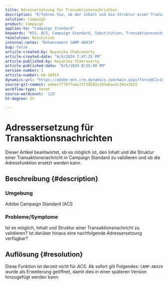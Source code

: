 ```yaml
---
title: Adressersetzung für Transaktionsnachrichten
description: "Erfahren Sie, ob der Inhalt und die Struktur einer Transaktionsnachricht in Campaign Standard validiert werden können."
solution: Campaign
product: Campaign
applies-to: "Campaign Standard"
keywords: "KCS, ACS, Campaign Standard, Substitution, Transaktionsnachricht, ACS"
resolution: Resolution
internal-notes: "Enhancement CAMP-48419"
bug: false
article-created-by: Nayanika Chakravarty
article-created-date: "6/5/2024 7:47:25 PM"
article-published-by: Nayanika Chakravarty
article-published-date: "6/5/2024 8:55:40 PM"
version-number: 3
article-number: KA-16953
dynamics-url: "https://adobe-ent.crm.dynamics.com/main.aspx?forceUCI=1&pagetype=entityrecord&etn=knowledgearticle&id=239a1f6d-7423-ef11-840b-6045bd006b25"
source-git-commit: e4eecf77677a4c23f38583c193a6acdc342a2025
workflow-type: tm+mt
source-wordcount: '125'
ht-degree: 2%

---
```


# Adressersetzung für Transaktionsnachrichten


Dieser Artikel beantwortet, ob es möglich ist, den Inhalt und die Struktur einer Transaktionsnachricht in Campaign Standard zu validieren und ob die Adressfunktion ersetzt werden kann.

## Beschreibung {#description}


### <b>Umgebung</b>

Adobe Campaign Standard (ACS

### <b>Probleme/Symptome</b>

Ist es möglich, Inhalt und Struktur einer Transaktionsnachricht zu validieren? Ist darüber hinaus eine nachfolgende Adressersetzung verfügbar?


## Auflösung {#resolution}


Diese Funktion ist derzeit nicht für *ACS*. Ab sofort gilt Folgendes: `CAMP-48419` wurde als Erweiterung geöffnet, damit dies in einer späteren Version hinzugefügt werden kann.

